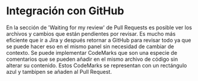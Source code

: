 # Integración con GitHub

En la sección de 'Waiting for my review' de Pull Requests es posible ver los archivos y cambios que están pendientes por revisar. Es mucho más eficiente que ir a Jira y después retornar a GitHub para revisar todo ya que se puede hacer eso en el mismo panel sin necesidad de cambiar de contexto. Se puede implementar CodeMarks que son una especie de comentarios que se pueden añadir en el mismo archivo de código sin alterar su contenido. Estos CodeMarks se representan con un rectángulo azul y tambipen se añaden al Pull Request.
